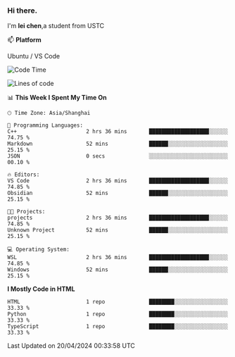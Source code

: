 ### Hi there.
I'm **lei chen**,a student from USTC

📫 **Platform**

Ubuntu / VS Code

<!--START_SECTION:waka-->
![Code Time](http://img.shields.io/badge/Code%20Time-180%20hrs%2042%20mins-blue)

![Lines of code](https://img.shields.io/badge/From%20Hello%20World%20I%27ve%20Written-12.0%20thousand%20lines%20of%20code-blue)

📊 **This Week I Spent My Time On** 

```text
🕑︎ Time Zone: Asia/Shanghai

💬 Programming Languages: 
C++                      2 hrs 36 mins       ███████████████████░░░░░░   74.75 % 
Markdown                 52 mins             ██████░░░░░░░░░░░░░░░░░░░   25.15 % 
JSON                     0 secs              ░░░░░░░░░░░░░░░░░░░░░░░░░   00.10 % 

🔥 Editors: 
VS Code                  2 hrs 36 mins       ███████████████████░░░░░░   74.85 % 
Obsidian                 52 mins             ██████░░░░░░░░░░░░░░░░░░░   25.15 % 

🐱‍💻 Projects: 
projects                 2 hrs 36 mins       ███████████████████░░░░░░   74.85 % 
Unknown Project          52 mins             ██████░░░░░░░░░░░░░░░░░░░   25.15 % 

💻 Operating System: 
WSL                      2 hrs 36 mins       ███████████████████░░░░░░   74.85 % 
Windows                  52 mins             ██████░░░░░░░░░░░░░░░░░░░   25.15 % 
```

**I Mostly Code in HTML** 

```text
HTML                     1 repo              ████████░░░░░░░░░░░░░░░░░   33.33 % 
Python                   1 repo              ████████░░░░░░░░░░░░░░░░░   33.33 % 
TypeScript               1 repo              ████████░░░░░░░░░░░░░░░░░   33.33 % 
```




 Last Updated on 20/04/2024 00:33:58 UTC
<!--END_SECTION:waka-->
